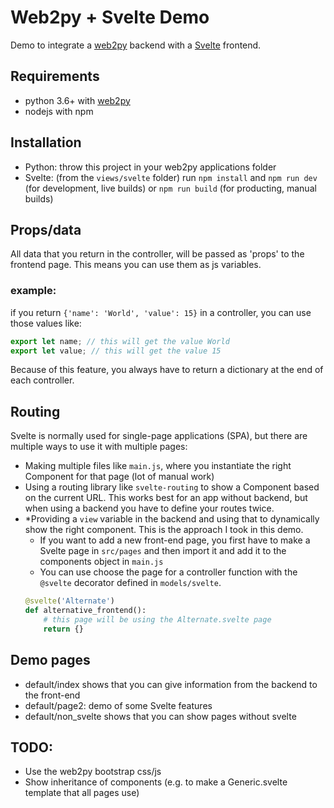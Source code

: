 # Web2py + Svelte Demo

Demo to integrate a [web2py](http://web2py.com/book) backend with a [Svelte](https://svelte.dev/docs) frontend.

## Requirements
- python 3.6+ with [web2py](http://www.web2py.com/init/default/download)
- nodejs with npm

## Installation
- Python: throw this project in your web2py applications folder
- Svelte: (from the `views/svelte` folder) run `npm install` and `npm run dev` (for development, live builds) or `npm run build` (for producting, manual builds)

## Props/data
All data that you return in the controller, will be passed as 'props' to the frontend page. This means you can use them as js variables.
### example:
if you return `{'name': 'World', 'value': 15}` in a controller, you can use those values like:
```js
export let name; // this will get the value World
export let value; // this will get the value 15
```
Because of this feature, you always have to return a dictionary at the end of each controller.

## Routing
Svelte is normally used for single-page applications (SPA), but there are multiple ways to use it with multiple pages:
- Making multiple files like `main.js`, where you instantiate the right Component for that page (lot of manual work)
- Using a routing library like `svelte-routing` to show a Component based on the current URL. This works best for an app without backend, but when using a backend you have to define your routes twice.
- *Providing a `view` variable in the backend and using that to dynamically show the right component. This is the approach I took in this demo.
  * If you want to add a new front-end page, you first have to make a Svelte page in `src/pages` and then import it and add it to the components object in `main.js`
  * You can use choose the page for a controller function with the `@svelte` decorator defined in `models/svelte`.
  ```python
  @svelte('Alternate')
  def alternative_frontend():
      # this page will be using the Alternate.svelte page
      return {}
  ```

## Demo pages
- default/index shows that you can give information from the backend to the front-end
- default/page2: demo of some Svelte features
- default/non_svelte shows that you can show pages without svelte

## TODO:
- Use the web2py bootstrap css/js
- Show inheritance of components (e.g. to make a Generic.svelte template that all pages use)
